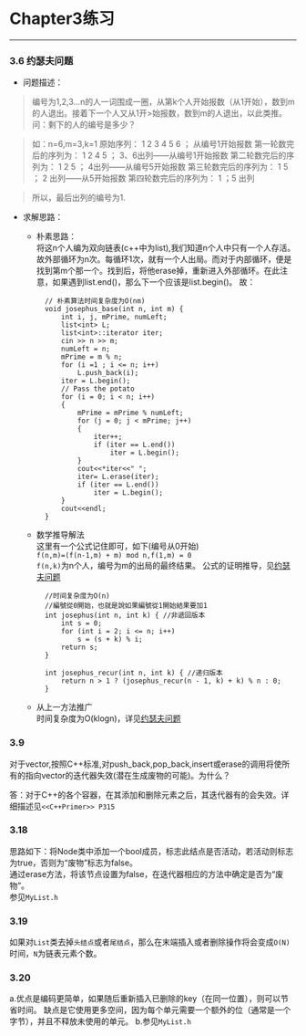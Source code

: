 # Chapter3练习
--------------------------------------
### 3.6 约瑟夫问题

- 问题描述：  
>编号为1,2,3...n的人一词围成一圈，从第k个人开始报数（从1开始），数到m的人退出。接着下一个人又从1开>始报数，数到m的人退出，以此类推。问：剩下的人的编号是多少？

>如：n=6,m=3,k=1
 原始序列： 1  2  3  4  5  6 ； 从编号1开始报数
 第一轮数完后的序列为：  1  2  4  5  ； 3、6出列——从编号1开始报数
 第二轮数完后的序列为：  1  2  5   ； 4出列——从编号5开始报数
 第三轮数完后的序列为：   1  5   ；   2 出列——从5开始报数
 第四轮数完后的序列为：   1  ；5 出列

> 所以，最后出列的编号为1.

- 求解思路：
	- 朴素思路：  
	将这n个人编为双向链表(c++中为list),我们知道n个人中只有一个人存活。故外部循环为n次。每循环1次，就有一个人出局。而对于内部循环，便是找到第m个那一个。找到后，将他erase掉，重新进入外部循环。在此注意，如果遇到list.end()，那么下一个应该是list.begin()。
	故：

			// 朴素算法时间复杂度为O(nm)
			void josephus_base(int n, int m) {
				int i, j, mPrime, numLeft;
				list<int> L;
				list<int>::iterator iter;
				cin >> n >> m;
				numLeft = n;
				mPrime = m % n;
				for (i =1 ; i <= n; i++)
					L.push_back(i);
				iter = L.begin();
				// Pass the potato
				for (i = 0; i < n; i++)
				{
					mPrime = mPrime % numLeft;
					for (j = 0; j < mPrime; j++)
					{
						iter++;
						if (iter == L.end())
							iter = L.begin();
					}
					cout<<*iter<<" ";
					iter= L.erase(iter);
					if (iter == L.end())
						iter = L.begin();
				}
				cout<<endl;
			}
 
	- 数学推导解法    
	这里有一个公式记住即可，如下(编号从0开始)   
```f(n,m)=(f(n-1,m) + m) mod n,f(1,m) = 0```    
	```f(n,k)```为n个人，编号为m的出局的最终结果。
	公式的证明推导，见[约瑟夫问题](https://zh.wikipedia.org/wiki/%E7%BA%A6%E7%91%9F%E5%A4%AB%E6%96%AF%E9%97%AE%E9%A2%98)  

			//时间复杂度为O(n)
			//編號從0開始，也就是說如果編號從1開始結果要加1
			int josephus(int n, int k) { //非遞回版本
				int s = 0;
				for (int i = 2; i <= n; i++)
					s = (s + k) % i;
				return s;
			}

			int josephus_recur(int n, int k) { //递归版本
				return n > 1 ? (josephus_recur(n - 1, k) + k) % n : 0;
			}

	- 从上一方法推广    
	时间复杂度为O(klogn)，详见[约瑟夫问题](https://zh.wikipedia.org/wiki/%E7%BA%A6%E7%91%9F%E5%A4%AB%E6%96%AF%E9%97%AE%E9%A2%98)

### 3.9 
对于vector,按照C++标准,对push_back,pop_back,insert或erase的调用将使所有的指向vector的迭代器失效(潜在生成废物的可能)。为什么？

答：对于C++的各个容器，在其添加和删除元素之后，其迭代器有的会失效。详细描述见```<<C++Primer>> P315```

### 3.18
思路如下：将Node类中添加一个bool成员，标志此结点是否活动，若活动则标志为true，否则为“废物”标志为false。  
通过erase方法，将该节点设置为false，在迭代器相应的方法中确定是否为“废物”。  
参见```MyList.h```  

### 3.19
如果对```List```类去掉```头结点```或者```尾结点```，那么在末端插入或者删除操作将会变成```O(N)```时间，```N```为链表元素个数。

### 3.20
a.优点是编码更简单，如果随后重新插入已删除的key（在同一位置），则可以节省时间。 缺点是它使用更多空间，因为每个单元需要一个额外的位（通常是一个字节），并且不释放未使用的单元。
b.参见```MyList.h```